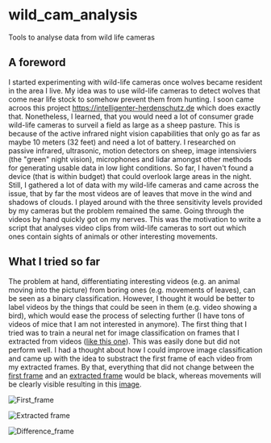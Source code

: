 # wild_cam_analysis
Tools to analyse data from wild life cameras

## A foreword
I started experimenting with wild-life cameras once wolves became resident in the area I live. My idea was to use wild-life cameras to detect wolves that come near life stock to somehow prevent them from hunting. I soon came acroos this project https://intelligenter-herdenschutz.de which does exactly that. Nonetheless, I learned, that you would need a lot of consumer grade wild-life cameras to surveil a field as large as a sheep pasture. This is because of the active infrared night vision capabilities that only go as far as maybe 10 meters (32 feet) and need a lot of battery. I researched on passive infrared, ultrasonic, motion detectors on sheep, image intensiviers (the "green" night vision), microphones and lidar amongst other methods for generating usable data in low light conditions. So far, I haven't found a device (that is within budget) that could overlook large areas in the night. Still, I gathered a lot of data with my wild-life cameras and came across the issue, that by far the most videos are of leaves that move in the wind and shadows of clouds. I played around with the three sensitivity levels provided by my cameras but the problem remained the same. Going through the videos by hand quickly got on my nerves. This was the motivation to write a script that analyses video clips from wild-life cameras to sort out which ones contain sights of animals or other interesting movements.

## What I tried so far
The problem at hand, differentiating interesting videos (e.g. an animal moving into the picture) from boring ones (e.g. movements of leaves), can be seen as a binary classification. However, I thought it would be better to label videos by the things that could be seen in them (e.g. video showing a bird), which would ease the process of selecting further (I have tons of videos of mice that I am not interested in anymore). The first thing that I tried was to train a neural net for image classification on frames that I extracted from videos ([like this one](#extracted)). This was easily done but did not perform well. I had a thought about how I could improve image classification and came up with the idea to substract the first frame of each video from my extracted frames. By that, everything that did not change between the [first frame](#first) and an [extracted frame](#extracted) would be black, whereas movements will be clearly visible resulting in this [image](#difference). 


<a name="first"></a>
![First_frame](https://user-images.githubusercontent.com/5765662/203027104-90af7d1b-d7dd-4fe1-a8b7-2a251319ac35.jpg)


<a name="extracted"></a>
![Extracted frame](https://user-images.githubusercontent.com/5765662/203026947-c892af3e-5756-42b1-aa43-15e94207b2a0.jpg)


<a name="difference"></a>
![Difference_frame](https://user-images.githubusercontent.com/5765662/203027162-91dd26f3-ab5c-4324-8994-4df4c8adce72.jpg)


